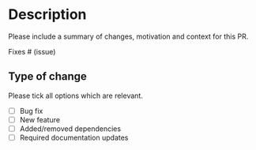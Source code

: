 # Description

Please include a summary of changes, motivation and context for this PR.

Fixes # (issue)

## Type of change

Please tick all options which are relevant.

- [ ] Bug fix
- [ ] New feature
- [ ] Added/removed dependencies
- [ ] Required documentation updates
